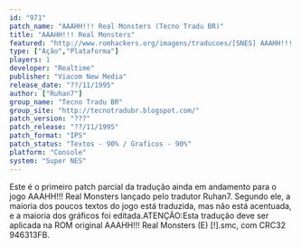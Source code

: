 ```yaml
---
id: "971"
patch_name: "AAAHH!!! Real Monsters (Tecno Tradu BR)"
title: "AAAHH!!! Real Monsters"
featured: "http://www.romhackers.org/imagens/traducoes/[SNES] AAAHH!!! Real Monsters - Tecno Tradu BR - 1.png"
type: ["Ação","Plataforma"]
players: 1
developer: "Realtime"
publisher: "Viacom New Media"
release_date: "??/11/1995"
author: ["Ruhan7"]
group_name: "Tecno Tradu BR"
group_site: "http://tecnotradubr.blogspot.com/"
patch_version: "???"
patch_release: "??/11/1995"
patch_format: "IPS"
patch_status: "Textos - 90% / Graficos - 90%"
platform: "Console"
system: "Super NES"
---
```


Este é o primeiro patch parcial da tradução ainda em andamento para o jogo AAAHH!!! Real Monsters lançado pelo tradutor Ruhan7. Segundo ele, a maioria dos poucos textos do jogo está traduzida, mas não está acentuada, e a maioria dos gráficos foi editada.ATENÇÃO:Esta tradução deve ser aplicada na ROM original AAAHH!!! Real Monsters (E) [!].smc, com CRC32 946313FB.